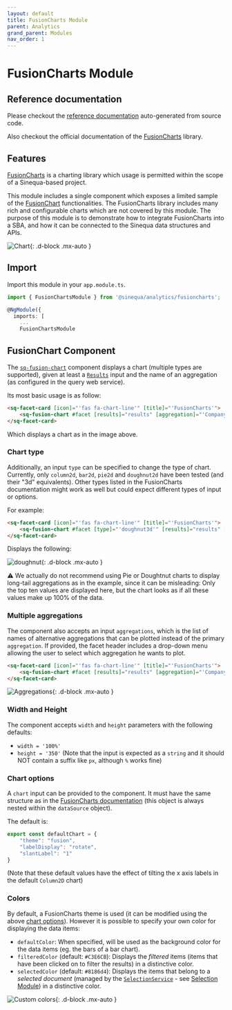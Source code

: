 ```yaml
---
layout: default
title: FusionCharts Module
parent: Analytics
grand_parent: Modules
nav_order: 1
---
```


# FusionCharts Module

## Reference documentation

Please checkout the [reference documentation]({{site.baseurl}}analytics/modules/FusionChartsModule.html) auto-generated from source code.

Also checkout the official documentation of the [FusionCharts](https://www.fusioncharts.com/angular2-js-charts?framework=angular2) library.

## Features

[FusionCharts](https://www.fusioncharts.com/angular2-js-charts?framework=angular2) is a charting library which usage is permitted within the scope of a Sinequa-based project.

This module includes a single component which exposes a limited sample of the [FusionChart](https://www.fusioncharts.com/angular2-js-charts?framework=angular2) functionalities. The FusionCharts library includes many rich and configurable charts which are not covered by this module. The purpose of this module is to demonstrate how to integrate FusionCharts into a SBA, and how it can be connected to the Sinequa data structures and APIs.

![Chart]({{site.baseurl}}assets/modules/fusioncharts/chart.png){: .d-block .mx-auto }

## Import

Import this module in your `app.module.ts`.

```ts
import { FusionChartsModule } from '@sinequa/analytics/fusioncharts';

@NgModule({
  imports: [
    ...
    FusionChartsModule
```

## FusionChart Component

The [`sq-fusion-chart`]({{site.baseurl}}analytics/components/FusionChart.html) component displays a chart (multiple types are supported), given at least a [`Results`]({{site.baseurl}}core/interfaces/Results.html) input and the name of an aggregation (as configured in the query web service).

Its most basic usage is as follow:

```html
<sq-facet-card [icon]="'fas fa-chart-line'" [title]="'FusionCharts'">
    <sq-fusion-chart #facet [results]="results" [aggregation]="'Company'"></sq-fusion-chart>
</sq-facet-card>
```

Which displays a chart as in the image above.

### Chart type

Additionally, an input `type` can be specified to change the type of chart. Currently, only `column2d`, `bar2d`, `pie2d` and `doughnut2d` have been tested (and their "3d" equivalents). Other types listed in the FusionCharts documentation might work as well but could expect different types of input or options.

For example:

```html
<sq-facet-card [icon]="'fas fa-chart-line'" [title]="'FusionCharts'">
    <sq-fusion-chart #facet [type]="'doughnut3d'" [results]="results" [aggregation]="'Company'"></sq-fusion-chart>
</sq-facet-card>
```

Displays the following:

![doughnut]({{site.baseurl}}assets/modules/fusioncharts/doughnut3d.png){: .d-block .mx-auto }

⚠️ We actually do not recommend using Pie or Doughtnut charts to display long-tail aggregations as in the example, since it can be misleading: Only the top ten values are displayed here, but the chart looks as if all these values make up 100% of the data.

### Multiple aggregations

The component also accepts an input `aggregations`, which is the list of names of alternative aggregations that can be plotted instead of the primary `aggregation`. If provided, the facet header includes a drop-down menu allowing the user to select which aggregation he wants to plot.

```html
<sq-facet-card [icon]="'fas fa-chart-line'" [title]="'FusionCharts'">
    <sq-fusion-chart #facet [results]="results" [aggregation]="'Company'" [aggregations]="['Company','Person','Geo']"></sq-fusion-chart>
</sq-facet-card>
```

![Aggregations]({{site.baseurl}}assets/modules/fusioncharts/aggregations.png){: .d-block .mx-auto }

### Width and Height

The component accepts `width` and `height` parameters with the following defaults:

- `width = '100%'`
- `height = '350'` (Note that the input is expected as a `string` and it should NOT contain a suffix like `px`, although `%` works fine)

### Chart options

A `chart` input can be provided to the component. It must have the same structure as in the [FusionCharts documentation](https://www.fusioncharts.com/angular2-js-charts?framework=angular2) (this object is always nested within the `dataSource` object).

The default is:

```ts
export const defaultChart = {
    "theme": "fusion",
    "labelDisplay": "rotate",
    "slantLabel": "1"
}
```

(Note that these default values have the effect of tilting the x axis labels in the default `Column2D` chart)

### Colors

By default, a FusionCharts theme is used (it can be modified using the above [chart options](#chart-options)). However it is possible to specify your own color for displaying the data items:

- `defaultColor`: When specified, will be used as the background color for the data items (eg. the bars of a bar chart).
- `filteredColor` (default: `#C3E6CB`): Displays the *filtered* items (items that have been clicked on to filter the results) in a distinctive color.
- `selectedColor` (default: `#8186d4`): Displays the items that belong to a *selected document* (managed by the [`SelectionService`]({{site.baseurl}}components/injectables/SelectionService.html) - see [Selection Module]({{site.baseurl}}/modules/components/selection.html)) in a distinctive color.

![Custom colors]({{site.baseurl}}assets/modules/fusioncharts/colors.png){: .d-block .mx-auto }
